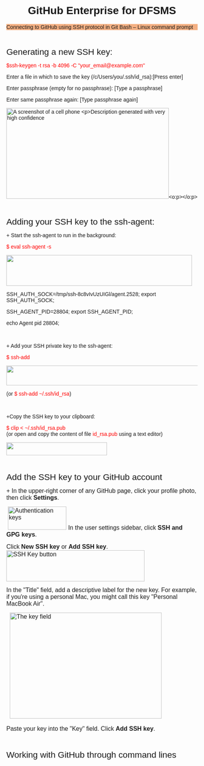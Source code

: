 <html>

<head>
<meta http-equiv="Content-Type"
content="text/html; charset=iso-8859-1">
<meta name="GENERATOR" content="Microsoft FrontPage Express 2.0">
<title></title>
</head>

<body>

<h1 align="center" style="border-bottom: none;"><font
face="Arial">GitHub Enterprise for DFSMS</font></h1>

<p class="MsoNormalCxSpFirst"
style="line-height:normal;background:#F4B083;
mso-background-themecolor:accent2;mso-background-themetint:153"><font
face="Arial"><span style="mso-bidi-font-family:Calibri;mso-bidi-theme-font:minor-latin">Connecting to GitHub using SSH protocol in Git Bash
&#150; Linux command prompt<o:p></o:p></span></font></p>

<p class="MsoNormalCxSpMiddle" style="line-height:normal"><font
face="Arial"><span style="mso-bidi-font-family:
Calibri;mso-bidi-theme-font:minor-latin"><o:p>&nbsp;</o:p></span></font></p>

<p class="MsoNormalCxSpMiddle" style="line-height:normal"><font
face="Arial"><span style="font-size:
17.0pt;mso-bidi-font-size:11.0pt;mso-bidi-font-family:Calibri;mso-bidi-theme-font:
minor-latin">Generating a new SSH key:<o:p></o:p></span></font></p>

<p class="MsoNormalCxSpMiddle" style="line-height:normal"><font
face="Arial"><span style="mso-bidi-font-family:
Calibri;mso-bidi-theme-font:minor-latin;color:red">$ssh-keygen -t rsa -b 4096 -C
&quot;your_email@example.com&quot;<o:p></o:p></span></font></p>

<p class="MsoNormalCxSpMiddle" style="line-height:normal"><font
face="Arial"><span style="mso-bidi-font-family:
Calibri;mso-bidi-theme-font:minor-latin">Enter a file in which to save the key
(/c/Users/you/.ssh/id_rsa):[Press enter]<o:p></o:p></span></font></p>

<p class="MsoNormalCxSpMiddle" style="line-height:normal"><font
face="Arial"><span style="mso-bidi-font-family:
Calibri;mso-bidi-theme-font:minor-latin">Enter passphrase (empty for no passphrase): [Type a
passphrase]<o:p></o:p></span></font></p>

<p class="MsoNormalCxSpMiddle" style="line-height:normal"><font
face="Arial"><span style="mso-bidi-font-family:
Calibri;mso-bidi-theme-font:minor-latin">Enter same passphrase again: [Type passphrase again]<o:p></o:p></span></font></p>

<p class="MsoNormalCxSpMiddle" style="line-height:normal"><font
face="Arial"><span style="mso-bidi-font-family:
Calibri;mso-bidi-theme-font:minor-latin;mso-no-proof:yes"><!--[if gte vml 1]><v:shapetype
 id="_x0000_t75" coordsize="21600,21600" o:spt="75" o:preferrelative="t"
 path="m@4@5l@4@11@9@11@9@5xe" filled="f" stroked="f">
 <v:stroke joinstyle="miter"/>
 <v:formulas>
  <v:f eqn="if lineDrawn pixelLineWidth 0"/>
  <v:f eqn="sum @0 1 0"/>
  <v:f eqn="sum 0 0 @1"/>
  <v:f eqn="prod @2 1 2"/>
  <v:f eqn="prod @3 21600 pixelWidth"/>
  <v:f eqn="prod @3 21600 pixelHeight"/>
  <v:f eqn="sum @0 0 1"/>
  <v:f eqn="prod @6 1 2"/>
  <v:f eqn="prod @7 21600 pixelWidth"/>
  <v:f eqn="sum @8 21600 0"/>
  <v:f eqn="prod @7 21600 pixelHeight"/>
  <v:f eqn="sum @10 21600 0"/>
 </v:formulas>
 <v:path o:extrusionok="f" gradientshapeok="t" o:connecttype="rect"/>
 <o:lock v:ext="edit" aspectratio="t"/>
</v:shapetype><v:shape id="Picture_x0020_5" o:spid="_x0000_i1031" type="#_x0000_t75"
 alt="A screenshot of a cell phone&#13;&#10;&#13;&#10;Description generated with very high confidence"
 style='width:321pt;height:179.25pt;visibility:visible;mso-wrap-style:square'>
 <v:imagedata src="file://readme_imagesclip_image001.png"
  o:title="A screenshot of a cell phone&#13;&#10;&#13;&#10;Description generated with very high confidence"/>
</v:shape><![endif]--><img src="testHTML/clip_image002.gif"
alt="A screenshot of a cell phone

Description generated with very high confidence"
width="428" height="239" v:shapes="Picture_x0020_5"></span><span style="mso-bidi-font-family:
Calibri;mso-bidi-theme-font:minor-latin"><o:p></o:p></span></font></p>

<p class="MsoNormalCxSpMiddle" style="line-height:normal"><font
face="Arial"><span style="mso-bidi-font-family:
Calibri;mso-bidi-theme-font:minor-latin"><o:p>&nbsp;</o:p></span></font></p>

<p class="MsoNormalCxSpMiddle" style="line-height:normal"><font
face="Arial"><span style="font-size:
17.0pt;mso-bidi-font-size:11.0pt;mso-bidi-font-family:Calibri;mso-bidi-theme-font:
minor-latin">Adding your SSH key to the ssh-agent:<o:p></o:p></span></font></p>

<p class="MsoNormalCxSpMiddle" style="line-height:normal"><font
face="Arial"><span style="mso-bidi-font-family:
Calibri;mso-bidi-theme-font:minor-latin">+ Start the ssh-agent to run in the background:<o:p></o:p></span></font></p>

<p class="MsoNormalCxSpMiddle" style="line-height:normal"><font
face="Arial"><span style="mso-bidi-font-family:
Calibri;mso-bidi-theme-font:minor-latin;color:red">$ eval ssh-agent -s<o:p></o:p></span></font></p>

<p class="MsoNormalCxSpMiddle" style="line-height:normal"><font
face="Arial"><span style="mso-bidi-font-family:
Calibri;mso-bidi-theme-font:minor-latin;mso-no-proof:yes"><!--[if gte vml 1]><v:shape
 id="Picture_x0020_2" o:spid="_x0000_i1030" type="#_x0000_t75" style='width:366.75pt;
 height:60.75pt;visibility:visible;mso-wrap-style:square'>
 <v:imagedata src="file://readme_imagesclip_image003.png"
  o:title=""/>
</v:shape><![endif]--><img src="clip_image003.gif" width="489" height="81"
v:shapes="Picture_x0020_2"></span><span style="mso-bidi-font-family:
Calibri;mso-bidi-theme-font:minor-latin"><o:p></o:p></span></font></p>

<p class="MsoNormalCxSpMiddle" style="line-height:normal"><font
face="Arial"><span style="mso-bidi-font-family:
Calibri;mso-bidi-theme-font:minor-latin">SSH_AUTH_SOCK=/tmp/ssh-8c8vIvUzUIGl/agent.2528;
export SSH_AUTH_SOCK;<o:p></o:p></span></font></p>

<p class="MsoNormalCxSpMiddle" style="line-height:normal"><font
face="Arial"><span style="mso-bidi-font-family:
Calibri;mso-bidi-theme-font:minor-latin">SSH_AGENT_PID=28804; export SSH_AGENT_PID;<o:p></o:p></span></font></p>

<p class="MsoNormalCxSpMiddle" style="line-height:normal"><font
face="Arial"><span style="mso-bidi-font-family:
Calibri;mso-bidi-theme-font:minor-latin">echo Agent pid 28804;<o:p></o:p></span></font></p>

<p class="MsoNormalCxSpMiddle" style="line-height:normal"><font
face="Arial"><span style="mso-bidi-font-family:
Calibri;mso-bidi-theme-font:minor-latin"><o:p>&nbsp;</o:p></span></font></p>

<p class="MsoNormalCxSpMiddle" style="line-height:normal"><font
face="Arial"><span style="mso-bidi-font-family:
Calibri;mso-bidi-theme-font:minor-latin">+ Add your SSH private key to the ssh-agent: <o:p></o:p></span> </font></p>

<p class="MsoNormalCxSpMiddle" style="line-height:normal"><font
face="Arial"><span style="mso-bidi-font-family:
Calibri;mso-bidi-theme-font:minor-latin;color:red">$ ssh-add<o:p></o:p></span></font></p>

<p class="MsoNormalCxSpMiddle" style="line-height:normal"><font
face="Arial"><span style="mso-bidi-font-family:
Calibri;mso-bidi-theme-font:minor-latin;mso-no-proof:yes"><!--[if gte vml 1]><v:shape
 id="Picture_x0020_1" o:spid="_x0000_i1029" type="#_x0000_t75" style='width:438.75pt;
 height:39pt;visibility:visible;mso-wrap-style:square'>
 <v:imagedata src="file://readme_imagesclip_image004.png"
  o:title=""/>
</v:shape><![endif]--><img src="clip_image004.gif" width="585" height="52"
v:shapes="Picture_x0020_1"></span><span style="mso-bidi-font-family:
Calibri;mso-bidi-theme-font:minor-latin"><o:p></o:p></span></font></p>

<p class="MsoNormalCxSpMiddle" style="line-height:normal"><font
face="Arial"><span style="mso-bidi-font-family:
Calibri;mso-bidi-theme-font:minor-latin">(or <span style="color:red">$ ssh-add ~/.ssh/id_rsa</span>)<o:p></o:p></span></font></p>

<p class="MsoNormalCxSpMiddle" style="line-height:normal"><font
face="Arial"><span style="mso-bidi-font-family:
Calibri;mso-bidi-theme-font:minor-latin"><o:p>&nbsp;</o:p></span></font></p>

<p class="MsoNormalCxSpMiddle" style="line-height:normal"><font
face="Arial"><span style="mso-bidi-font-family:
Calibri;mso-bidi-theme-font:minor-latin">+Copy the SSH key to your clipboard:<o:p></o:p></span></font></p>

<p class="MsoNormalCxSpMiddle" style="line-height:normal"><font
face="Arial"><span style="mso-bidi-font-family:
Calibri;mso-bidi-theme-font:minor-latin;color:red">$ clip &lt; ~/.ssh/id_rsa.pub<br>
</span><span style="mso-bidi-font-family:Calibri;mso-bidi-theme-font:minor-latin">(or open and copy the content of file <span style="color:red">id_rsa.pub </span>using a text
editor)<o:p></o:p></span></font></p>

<p class="MsoNormalCxSpMiddle" style="line-height:normal"><font
face="Arial"><span style="mso-bidi-font-family:
Calibri;mso-bidi-theme-font:minor-latin;mso-no-proof:yes"><!--[if gte vml 1]><v:shape
 id="Picture_x0020_3" o:spid="_x0000_i1028" type="#_x0000_t75" style='width:198.75pt;
 height:25.5pt;visibility:visible;mso-wrap-style:square'>
 <v:imagedata src="file://readme_imagesclip_image005.png"
  o:title=""/>
</v:shape><![endif]--><img src="clip_image005.gif" width="265" height="34"
v:shapes="Picture_x0020_3"></span><span style="mso-bidi-font-family:
Calibri;mso-bidi-theme-font:minor-latin"><o:p></o:p></span></font></p>

<p class="MsoNormalCxSpMiddle" style="line-height:normal"><font
face="Arial"><span style="mso-bidi-font-family:
Calibri;mso-bidi-theme-font:minor-latin"><o:p>&nbsp;</o:p></span></font></p>

<p class="MsoNormalCxSpMiddle" style="line-height:normal"><font
face="Arial"><span style="font-size:
17.0pt;mso-bidi-font-size:11.0pt;mso-bidi-font-family:Calibri;mso-bidi-theme-font:
minor-latin">Add the SSH key to your GitHub account<o:p></o:p></span></font></p>

<p class="MsoNormal"
style="mso-margin-top-alt:auto;mso-margin-bottom-alt:auto;
line-height:normal"><font
face="Arial"><span style="font-size:12.0pt;mso-fareast-font-family:&quot;Times New Roman&quot;;
mso-bidi-font-family:Calibri;mso-bidi-theme-font:minor-latin">+ In the upper-right corner of any GitHub page,
click your profile photo, then click <b>Settings</b>. <o:p></o:p></span> </font></p>

<p class="MsoNormal"
style="margin-bottom:0in;margin-bottom:.0001pt;line-height:
normal"><font
face="Arial"><span style="font-size:12.0pt;mso-fareast-font-family:&quot;Times New Roman&quot;;
mso-bidi-font-family:Calibri;mso-bidi-theme-font:minor-latin"><span style="mso-spacerun:yes">&nbsp;</span><span style="mso-no-proof:yes"><!--[if gte vml 1]><v:shape
 id="Picture_x0020_10" o:spid="_x0000_i1027" type="#_x0000_t75" alt="Authentication keys"
 style='width:115.5pt;height:45.75pt;visibility:visible;mso-wrap-style:square'>
 <v:imagedata src="file://readme_imagesclip_image006.png"
  o:title="Authentication keys"/>
</v:shape><![endif]--><img src="clip_image007.gif"
alt="Authentication keys" width="154" height="61"
v:shapes="Picture_x0020_10"></span><span style="mso-spacerun:yes">&nbsp;</span>In the user settings sidebar,
click <b>SSH and GPG keys</b>. <o:p></o:p></span></font></p>

<p class="MsoNormal"
style="mso-margin-top-alt:auto;mso-margin-bottom-alt:auto;
line-height:normal"><font
face="Arial"><span style="font-size:12.0pt;mso-fareast-font-family:&quot;Times New Roman&quot;;
mso-bidi-font-family:Calibri;mso-bidi-theme-font:minor-latin">Click <b>New SSH key</b> or <b>Add SSH key</b>. <span style="mso-spacerun:yes">
&nbsp;&nbsp;</span><span style="mso-no-proof:yes"><!--[if gte vml 1]><v:shape id="Picture_x0020_9"
 o:spid="_x0000_i1026" type="#_x0000_t75" alt="SSH Key button" style='width:273pt;
 height:61.5pt;visibility:visible;mso-wrap-style:square'>
 <v:imagedata src="file://readme_imagesclip_image008.png"
  o:title="SSH Key button"/>
</v:shape><![endif]--><img src="clip_image009.gif" alt="SSH Key button"
width="364" height="82" v:shapes="Picture_x0020_9"></span><o:p></o:p></span></font></p>

<p class="MsoNormal"
style="margin-bottom:0in;margin-bottom:.0001pt;line-height:
normal"><font
face="Arial"><span style="font-size:12.0pt;mso-fareast-font-family:&quot;Times New Roman&quot;;
mso-bidi-font-family:Calibri;mso-bidi-theme-font:minor-latin">In the &quot;Title&quot; field, add a descriptive
label for the new key. For example, if you're using a personal
Mac, you might call this key &quot;Personal MacBook Air&quot;. <o:p></o:p></span></font></p>

<p class="MsoNormal"
style="margin-bottom:0in;margin-bottom:.0001pt;line-height:
normal"><font
face="Arial"><span style="font-size:12.0pt;mso-fareast-font-family:&quot;Times New Roman&quot;;
mso-bidi-font-family:Calibri;mso-bidi-theme-font:minor-latin"><span style="mso-spacerun:yes">&nbsp; </span><span style="mso-no-proof:yes"><!--[if gte vml 1]><v:shape
 id="Picture_x0020_8" o:spid="_x0000_i1025" type="#_x0000_t75" alt="The key field"
 style='width:300pt;height:209.25pt;visibility:visible;mso-wrap-style:square'>
 <v:imagedata src="file://readme_imagesclip_image010.png"
  o:title="The key field"/>
</v:shape><![endif]--><img src="clip_image011.gif"
alt="The key field" width="400" height="279"
v:shapes="Picture_x0020_8"></span><o:p></o:p></span></font></p>

<p class="MsoNormal"
style="margin-bottom:0in;margin-bottom:.0001pt;line-height:
normal"><font
face="Arial"><span style="font-size:12.0pt;mso-fareast-font-family:&quot;Times New Roman&quot;;
mso-bidi-font-family:Calibri;mso-bidi-theme-font:minor-latin">Paste your key into the &quot;Key&quot; field. Click
<b>Add SSH key</b>. <o:p></o:p></span></font></p>

<p class="MsoNormal"
style="margin-bottom:0in;margin-bottom:.0001pt;line-height:
normal"><font
face="Arial"><span style="font-size:12.0pt;mso-fareast-font-family:&quot;Times New Roman&quot;;
mso-bidi-font-family:Calibri;mso-bidi-theme-font:minor-latin"><o:p>&nbsp;</o:p></span></font></p>

<p class="MsoNormalCxSpMiddle" style="line-height:normal"><font
face="Arial"><span style="font-size:
17.0pt;mso-bidi-font-size:11.0pt;mso-bidi-font-family:Calibri;mso-bidi-theme-font:
minor-latin">Working with GitHub through command lines<o:p></o:p></span></font></p>

<p class="MsoNormal"
style="margin-bottom:0in;margin-bottom:.0001pt;line-height:
normal"><font
face="Arial"><span style="font-size:12.0pt;mso-fareast-font-family:&quot;Times New Roman&quot;;
mso-bidi-font-family:Calibri;mso-bidi-theme-font:minor-latin"><o:p>&nbsp;</o:p></span></font></p>
</body>
</html>
